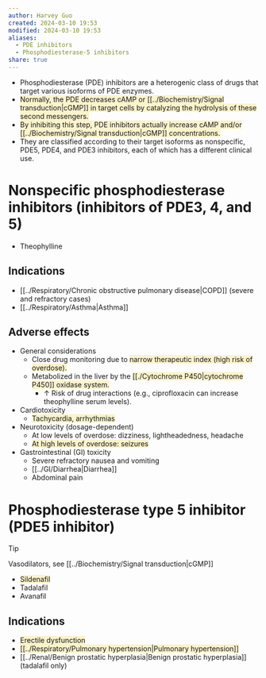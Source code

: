 ```yaml
---
author: Harvey Guo
created: 2024-03-10 19:53
modified: 2024-03-10 19:53
aliases:
  - PDE inhibitors
  - Phosphodiesterase-5 inhibitors
share: true
---
```

- Phosphodiesterase (PDE) inhibitors are a heterogenic class of drugs that target various isoforms of PDE enzymes. 
- <span style="background:rgba(240, 200, 0, 0.2)">Normally, the PDE decreases cAMP or [[../Biochemistry/Signal transduction|cGMP]] in target cells by catalyzing the hydrolysis of these second messengers. </span>
- <span style="background:rgba(240, 200, 0, 0.2)">By inhibiting this step, PDE inhibitors actually increase cAMP and/or [[../Biochemistry/Signal transduction|cGMP]] concentrations. </span>
- They are classified according to their target isoforms as nonspecific, PDE5, PDE4, and PDE3 inhibitors, each of which has a different clinical use.
# Nonspecific phosphodiesterase inhibitors (inhibitors of PDE3, 4, and 5)
- Theophylline
## Indications
- [[../Respiratory/Chronic obstructive pulmonary disease|COPD]] (severe and refractory cases)
- [[../Respiratory/Asthma|Asthma]]
## Adverse effects
- General considerations
	- Close drug monitoring due to <span style="background:rgba(240, 200, 0, 0.2)">narrow therapeutic index (high risk of overdose).</span>
	- Metabolized in the liver by the <span style="background:rgba(240, 200, 0, 0.2)">[[./Cytochrome P450|cytochrome P450]] oxidase system.</span>
		- ↑ Risk of drug interactions (e.g., ciprofloxacin can increase theophylline serum levels).
- Cardiotoxicity
	- <span style="background:rgba(240, 200, 0, 0.2)">Tachycardia, arrhythmias</span>
- Neurotoxicity (dosage-dependent)
	- At low levels of overdose: dizziness, lightheadedness, headache
	- <span style="background:rgba(240, 200, 0, 0.2)">At high levels of overdose: seizures</span>
- Gastrointestinal (GI) toxicity
	- Severe refractory nausea and vomiting
	- [[../GI/Diarrhea|Diarrhea]]
	- Abdominal pain
# Phosphodiesterase type 5 inhibitor (PDE5 inhibitor) 
>[!tip] 
>Vasodilators, see [[../Biochemistry/Signal transduction|cGMP]] 
- <span style="background:rgba(240, 200, 0, 0.2)">Sildenafil</span>
- Tadalafil
- Avanafil
## Indications
- <span style="background:rgba(240, 200, 0, 0.2)">Erectile dysfunction</span>
- <span style="background:rgba(240, 200, 0, 0.2)">[[../Respiratory/Pulmonary hypertension|Pulmonary hypertension]]</span>
- [[../Renal/Benign prostatic hyperplasia|Benign prostatic hyperplasia]] (tadalafil only)